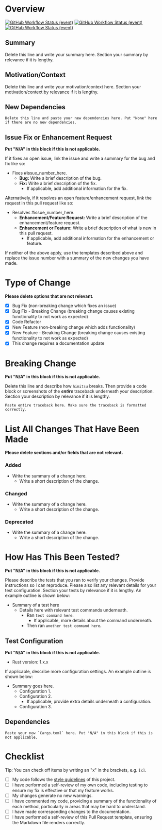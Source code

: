 # Overview

[![GitHub Workflow Status (event)](https://img.shields.io/github/workflow/status/JosephLai241/himitsu/Cargo%20build%20and%20test?event=pull_request&label=cargo%20build%2Ftest&style=for-the-badge)](https://github.com/JosephLai241/himitsu/actions/workflows/cargo-build-and-test.yml)
[![GitHub Workflow Status (event)](https://img.shields.io/github/workflow/status/JosephLai241/himitsu/Rustfmt?event=pull_request&label=Rustfmt&style=for-the-badge)](https://github.com/JosephLai241/himitsu/actions/workflows/rustfmt.yml)
[![GitHub Workflow Status (event)](https://img.shields.io/github/workflow/status/JosephLai241/himitsu/Clippy?event=pull_request&label=clippy&style=for-the-badge)](https://github.com/JosephLai241/himitsu/actions/workflows/clippy.yml)

## Summary

Delete this line and write your summary here. Section your summary by relevance if it is lengthy.

## Motivation/Context

Delete this line and write your motivation/context here. Section your motivation/context by relevance if it is lengthy.

## New Dependencies

```
Delete this line and paste your new dependencies here. Put "None" here if there are no new dependencies.
```

## Issue Fix or Enhancement Request

**Put "N/A" in this block if this is not applicable.**

If it fixes an open issue, link the issue and write a summary for the bug and fix like so:

* Fixes #issue_number_here.
    + **Bug:** Write a brief description of the bug.
    + **Fix:** Write a brief description of the fix.
        * If applicable, add additional information for the fix.

Alternatively, if it resolves an open feature/enhancement request, link the request in this pull request like so:

* Resolves #issue_number_here.
    + **Enhancement/Feature Request:** Write a brief description of the enhancement/feature request.
    + **Enhancement or Feature:** Write a brief description of what is new in this pull request.
        * If applicable, add additional information for the enhancement or feature.

If neither of the above apply, use the templates described above and replace the issue number with a summary of the new changes you have made.

# Type of Change

**Please delete options that are not relevant.**

* [x] Bug Fix (non-breaking change which fixes an issue)
* [x] Bug Fix - Breaking Change (breaking change causes existing functionality to not work as expected)
* [x] Code Refactor
* [x] New Feature (non-breaking change which adds functionality)
* [x] New Feature - Breaking Change (breaking change causes existing functionality to not work as expected)
* [x] This change requires a documentation update

# Breaking Change

**Put "N/A" in this block if this is not applicable.**

Delete this line and describe how `himitsu` breaks. Then provide a code block or screenshots of the ***entire*** traceback underneath your description. Section your description by relevance if it is lengthy. 

```
Paste entire traceback here. Make sure the traceback is formatted correctly.
```

# List All Changes That Have Been Made

**Please delete sections and/or fields that are not relevant.**

### Added

* Write the summary of a change here.
	+ Write a short description of the change.

### Changed

* Write the summary of a change here.
	+ Write a short description of the change.

### Deprecated

* Write the summary of a change here.
	+ Write a short description of the change.

# How Has This Been Tested?

**Put "N/A" in this block if this is not applicable.**

Please describe the tests that you ran to verify your changes. Provide instructions so I can reproduce. Please also list any relevant details for your test configuration. Section your tests by relevance if it is lengthy. An example outline is shown below:

* Summary of a test here
    + Details here with relevant test commands underneath.
        * Ran `test command here`.
            + If applicable, more details about the command underneath.
        * Then ran `another test command here`.

## Test Configuration

**Put "N/A" in this block if this is not applicable.**

* Rust version: 1.x.x

If applicable, describe more configuration settings. An example outline is shown below:

* Summary goes here.
    + Configuration 1.
    + Configuration 2.
        * If applicable, provide extra details underneath a configuration.
    + Configuration 3.

## Dependencies

```
Paste your new `Cargo.toml` here. Put "N/A" in this block if this is not applicable.
```

# Checklist

Tip: You can check off items by writing an "x" in the brackets, e.g. `[x]`.

* [ ] My code follows the [style guidelines][Style Guide] of this project.
* [ ] I have performed a self-review of my own code, including testing to ensure my fix is effective or that my feature works.
* [ ] My changes generate no new warnings.
* [ ] I have commented my code, providing a summary of the functionality of each method, particularly in areas that may be hard to understand.
* [ ] I have made corresponding changes to the documentation.
* [ ] I have performed a self-review of this Pull Request template, ensuring the Markdown file renders correctly.

<!-- LINKS -->
[Style Guide]: STYLE_GUIDE.md

